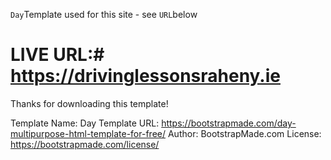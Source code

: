 `Day`Template used for this site - see `URL`below

# LIVE URL:# https://drivinglessonsraheny.ie


Thanks for downloading this template!

Template Name: Day
Template URL: https://bootstrapmade.com/day-multipurpose-html-template-for-free/
Author: BootstrapMade.com
License: https://bootstrapmade.com/license/
